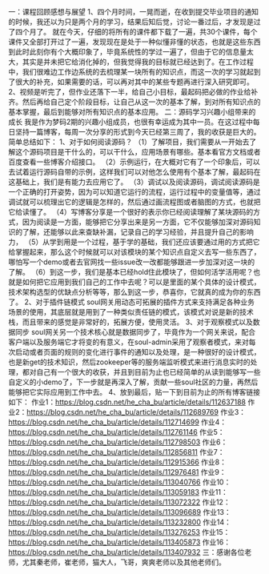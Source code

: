 一：课程回顾感想与展望
1、四个月时间，一晃而逝，在收到提交毕业项目的通知的时候，我还以为只是两个月的学习，结果后知后觉，讨论一番过后，才发现是过了四个月了。
就在今天，仔细的将所有的课件都下载了一遍，共30个课件，每个课件又全部打开过了一遍，发现现在是处于一种似懂非懂的状态，也就是这些东西到此时此刻你有个大概印象了，毕竟系统性的学过一遍了，但由于它的信息量太大，其实是并未把它给消化掉的，但我觉得我的目标就已经达到了。在工作过程中，我们很难边工作边系统的去梳理某一块所有的知识点，而这一次的学习就起到了很大的补充，如果需要的话，可以再对其中的某些专题再进行深入研究即可。
2、视频是听完了，但作业还落下一半，给自己小目标，最起码把必做的作业给补齐。然后再给自己定个阶段目标，让自己从这一次的基本了解，到对所有知识点的基本掌握，最后到能够对所有知识点的基本应用。
二：源码学习兴趣小组带来的成长
我是作为梦码2期的兴趣小组成员，也很有幸运成为其中一员。在这过程中每日坚持一篇博客，每周一次分享的形式到今天已经第三周了，我的收获是巨大的。简单总结如下：
1、对于如何阅读源码？
（1）了解项目，我们需要从一开始去了解这个源码项目是干什么的，可以干什么，应用场景有哪些。基本看官方文档或者百度查看一些博客介绍接口。
（2）示例运行，在大概对它有了一个印象后，可以去试着运行源码自带的示例，这样我们可以对他怎么使用有个基本了解，最起码在这基础上，我们是有能力去应用它了。
（3）调试以及阅读源码，调试阅读源码是一个正确的打开姿势，因为可以知道它运行的流程，运行过程中的变量值等，通过调试就可以梳理出它的逻辑是怎样的，然后通过画流程图或者脑图的方式，也就把它给读懂了。
（4）写博客分享是一个很好的表示你已经阅读理解了某块源码的方式，因为阅读是一方面，能够把它分享出来是另一方面，它不仅能够加深对源码知识的了解，还能够以此来查缺补漏，记录自己的学习经验，并且提升自己的影响力，
（5）从学到用是一个过程，基于学的基础，我们还应该要通过用的方式把它给掌握起来，那么这个时候就可以对该模块的某个知识点自定义去写一些东西了，哪怕写一个demo或者去官网找一些issue改一改都能够跟进一步加深对这一块的了解。
（6）到这一步，我们是基本已经hold住此模块了，但如何活学活用呢？也就是如何把它应用到我们自己的工作中去呢？可以是里面的某个具体的设计模式，技术架构选型的优缺点分析等等，那么到这一步，恭喜你，它就真的成为你的东西了。
2、对于插件链模式
soul网关用动态可拓展的插件方式来支持满足各种业务场景的使用，其底层就是用到了一种类似责任链的模式，该模式对说是新的技术栈，而且带来的感觉是非常好的，拓展方便，使用灵活。
3、对于观察模式以及数据同步
soul网关另一个技术核心就是数据同步了，毕竟作为一个网关来说，配合客户端以及服务端它才将变的有意义，在soul-admin采用了观察者模式，来对每次启动或者页面的规则的变化进行事件的通知以及处理，是一种很好的设计模式，也是新get的技术知识，然后zookeeper等的服务端监听模式来进行消息实时的处理，都对自己有一个很大的收获，并且到目前为止也已经简单的从读到能够写一些自定义的小demo了，下一步就是再深入了解，贡献一些soul社区的力量，再然后能够把它实际应用到工作中去。
4、放到最后，贴一下到目前为止的所有博客链接如下：
作业1：https://blog.csdn.net/he_cha_bu/article/details/112637188
作业2：https://blog.csdn.net/he_cha_bu/article/details/112689769
作业3：https://blog.csdn.net/he_cha_bu/article/details/112714699
作业4：https://blog.csdn.net/he_cha_bu/article/details/112761146
作业5：https://blog.csdn.net/he_cha_bu/article/details/112798503
作业6：https://blog.csdn.net/he_cha_bu/article/details/112856811
作业7：https://blog.csdn.net/he_cha_bu/article/details/112915366
作业8：https://blog.csdn.net/he_cha_bu/article/details/112976481
作业9：https://blog.csdn.net/he_cha_bu/article/details/113040766
作业10：https://blog.csdn.net/he_cha_bu/article/details/113059183
作业11：https://blog.csdn.net/he_cha_bu/article/details/113072322
作业12：https://blog.csdn.net/he_cha_bu/article/details/113096689
作业13：https://blog.csdn.net/he_cha_bu/article/details/113232800
作业14：https://blog.csdn.net/he_cha_bu/article/details/113276253
作业15：https://blog.csdn.net/he_cha_bu/article/details/113405873
作业16：https://blog.csdn.net/he_cha_bu/article/details/113407932
三：感谢各位老师，尤其秦老师，崔老师，猫大人，飞哥，爽爽老师以及其他老师们。
